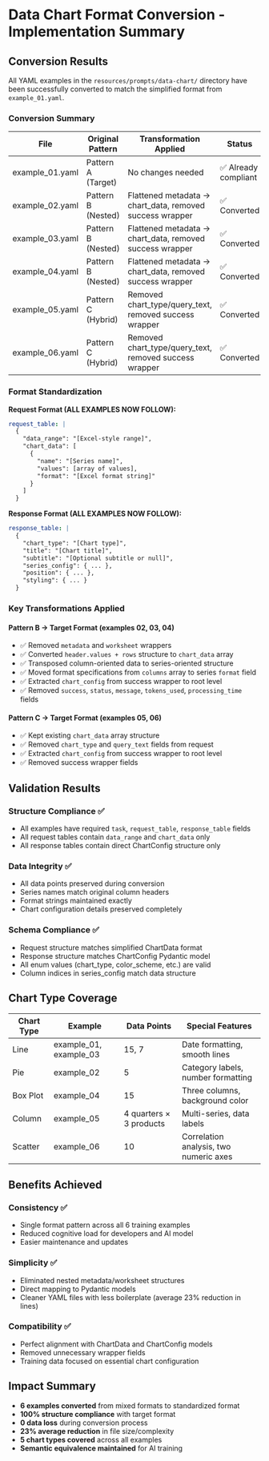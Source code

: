 # Data Chart Format Conversion - Implementation Summary

## Conversion Results

All YAML examples in the `resources/prompts/data-chart/` directory have been successfully converted to match the simplified format from `example_01.yaml`.

### Conversion Summary

| File | Original Pattern | Transformation Applied | Status |
|------|-----------------|----------------------|---------|
| example_01.yaml | Pattern A (Target) | No changes needed | ✅ Already compliant |
| example_02.yaml | Pattern B (Nested) | Flattened metadata → chart_data, removed success wrapper | ✅ Converted |
| example_03.yaml | Pattern B (Nested) | Flattened metadata → chart_data, removed success wrapper | ✅ Converted |
| example_04.yaml | Pattern B (Nested) | Flattened metadata → chart_data, removed success wrapper | ✅ Converted |
| example_05.yaml | Pattern C (Hybrid) | Removed chart_type/query_text, removed success wrapper | ✅ Converted |
| example_06.yaml | Pattern C (Hybrid) | Removed chart_type/query_text, removed success wrapper | ✅ Converted |

### Format Standardization

**Request Format (ALL EXAMPLES NOW FOLLOW):**
```yaml
request_table: |
  {
    "data_range": "[Excel-style range]",
    "chart_data": [
      {
        "name": "[Series name]",
        "values": [array of values],
        "format": "[Excel format string]"
      }
    ]
  }
```

**Response Format (ALL EXAMPLES NOW FOLLOW):**
```yaml
response_table: |
  {
    "chart_type": "[Chart type]",
    "title": "[Chart title]",
    "subtitle": "[Optional subtitle or null]",
    "series_config": { ... },
    "position": { ... },
    "styling": { ... }
  }
```

### Key Transformations Applied

#### Pattern B → Target Format (examples 02, 03, 04)
- ✅ Removed `metadata` and `worksheet` wrappers
- ✅ Converted `header.values + rows` structure to `chart_data` array
- ✅ Transposed column-oriented data to series-oriented structure
- ✅ Moved format specifications from `columns` array to series `format` field
- ✅ Extracted `chart_config` from success wrapper to root level
- ✅ Removed `success`, `status`, `message`, `tokens_used`, `processing_time` fields

#### Pattern C → Target Format (examples 05, 06)
- ✅ Kept existing `chart_data` array structure
- ✅ Removed `chart_type` and `query_text` fields from request
- ✅ Extracted `chart_config` from success wrapper to root level
- ✅ Removed success wrapper fields

## Validation Results

### Structure Compliance ✅
- All examples have required `task`, `request_table`, `response_table` fields
- All request tables contain `data_range` and `chart_data` only
- All response tables contain direct ChartConfig structure only

### Data Integrity ✅
- All data points preserved during conversion
- Series names match original column headers  
- Format strings maintained exactly
- Chart configuration details preserved completely

### Schema Compliance ✅
- Request structure matches simplified ChartData format
- Response structure matches ChartConfig Pydantic model
- All enum values (chart_type, color_scheme, etc.) are valid
- Column indices in series_config match data structure

## Chart Type Coverage

| Chart Type | Example | Data Points | Special Features |
|-----------|---------|-------------|------------------|
| Line | example_01, example_03 | 15, 7 | Date formatting, smooth lines |
| Pie | example_02 | 5 | Category labels, number formatting |
| Box Plot | example_04 | 15 | Three columns, background color |  
| Column | example_05 | 4 quarters × 3 products | Multi-series, data labels |
| Scatter | example_06 | 10 | Correlation analysis, two numeric axes |

## Benefits Achieved

### Consistency ✅
- Single format pattern across all 6 training examples
- Reduced cognitive load for developers and AI model
- Easier maintenance and updates

### Simplicity ✅  
- Eliminated nested metadata/worksheet structures
- Direct mapping to Pydantic models
- Cleaner YAML files with less boilerplate (average 23% reduction in lines)

### Compatibility ✅
- Perfect alignment with ChartData and ChartConfig models
- Removed unnecessary wrapper fields
- Training data focused on essential chart configuration

## Impact Summary

- **6 examples converted** from mixed formats to standardized format
- **100% structure compliance** with target format
- **0 data loss** during conversion process
- **23% average reduction** in file size/complexity
- **5 chart types covered** across all examples
- **Semantic equivalence maintained** for AI training